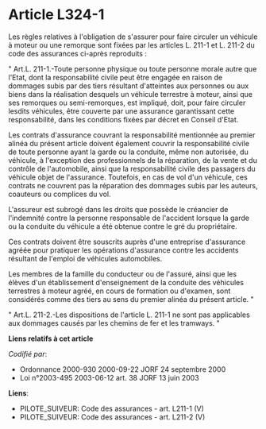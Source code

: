 # Article L324-1

Les règles relatives à l'obligation de s'assurer pour faire circuler un véhicule à moteur ou une remorque sont fixées par les
articles L. 211-1 et L. 211-2 du code des assurances ci-après reproduits : 

" Art.L. 211-1.-Toute personne physique ou toute personne morale autre que l'Etat, dont la responsabilité civile peut être
engagée en raison de dommages subis par des tiers résultant d'atteintes aux personnes ou aux biens dans la réalisation
desquels un véhicule terrestre à moteur, ainsi que ses remorques ou semi-remorques, est impliqué, doit, pour faire circuler
lesdits véhicules, être couverte par une assurance garantissant cette responsabilité, dans les conditions fixées par décret
en Conseil d'Etat. 

Les contrats d'assurance couvrant la responsabilité mentionnée au premier alinéa du présent article doivent également couvrir
la responsabilité civile de toute personne ayant la garde ou la conduite, même non autorisée, du véhicule, à l'exception des
professionnels de la réparation, de la vente et du contrôle de l'automobile, ainsi que la responsabilité civile des passagers
du véhicule objet de l'assurance. Toutefois, en cas de vol d'un véhicule, ces contrats ne couvrent pas la réparation des
dommages subis par les auteurs, coauteurs ou complices du vol.

L'assureur est subrogé dans les droits que possède le créancier de l'indemnité contre la personne responsable de l'accident
lorsque la garde ou la conduite du véhicule a été obtenue contre le gré du propriétaire. 

Ces contrats doivent être souscrits auprès d'une entreprise d'assurance agréée pour pratiquer les opérations d'assurance
contre les accidents résultant de l'emploi de véhicules automobiles. 

Les membres de la famille du conducteur ou de l'assuré, ainsi que les élèves d'un établissement d'enseignement de la conduite
des véhicules terrestres à moteur agréé, en cours de formation ou d'examen, sont considérés comme des tiers au sens du
premier alinéa du présent article. " 

" Art.L. 211-2.-Les dispositions de l'article L. 211-1 ne sont pas applicables aux dommages causés par les chemins de fer et
les tramways. "

**Liens relatifs à cet article**

_Codifié par_:

  - Ordonnance 2000-930 2000-09-22 JORF 24 septembre 2000
  - Loi n°2003-495 2003-06-12 art. 38 JORF 13 juin 2003

**Liens**:

  - PILOTE_SUIVEUR: Code des assurances - art. L211-1 (V)
  - PILOTE_SUIVEUR: Code des assurances - art. L211-2 (V)
